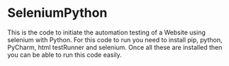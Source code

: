 # SeleniumPython

This is the code to initiate the automation testing of a Website using selenium with Python.
For this code to run you need to install pip, python, PyCharm, html testRunner and selenium.
Once all these are installed then you can be able to run this code easily.
